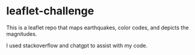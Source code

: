 # leaflet-challenge

This is a leaflet repo that maps earthquakes, color codes, and depicts the magnitudes.  

I used stackoverflow and chatgpt to assist with my code.
